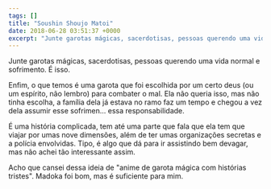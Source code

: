 ```yaml
---
tags: []
title: "Soushin Shoujo Matoi"
date: 2018-06-28 03:51:37 +0000
excerpt: "Junte garotas mágicas, sacerdotisas, pessoas querendo uma vida normal e sofrimento. É isso.  Enfim, o que temos é uma garota que foi..."
---
```


Junte garotas mágicas, sacerdotisas, pessoas querendo uma vida normal e sofrimento. É isso.

Enfim, o que temos é uma garota que foi escolhida por um certo deus (ou um espírito, não lembro) para combater o mal. Ela não queria isso, mas não tinha escolha, a família dela já estava no ramo faz um tempo e chegou a vez dela assumir esse sofrimen... essa responsabilidade.

É uma história complicada, tem até uma parte que fala que ela tem que viajar por umas nove dimensões, além de ter umas organizações secretas e a polícia envolvidas. Tipo, é algo que dá para ir assistindo bem devagar, mas não achei tão interessante assim.

Acho que cansei dessa ideia de "anime de garota mágica com histórias tristes". Madoka foi bom, mas é suficiente para mim.